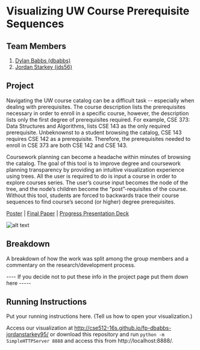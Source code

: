 Visualizing UW Course Prerequisite Sequences
===============

## Team Members

1. [Dylan Babbs (dbabbs)](mailto:dbabbs@uw.edu)
2. [Jordan Starkey (jds56)](mailto:jds56@uw.edu)

## Project

Navigating the UW course catalog can be a difficult task -- especially when dealing with prerequisites. The course description lists the prerequisites necessary in order to enroll in a specific course, however, the description lists only the first degree of prerequisites required. For example, CSE 373: Data Structures and Algorithms, lists CSE 143 as the only required prerequisite. Unbeknownst to a student browsing the catalog, CSE 143 requires CSE 142 as a prerequisite. Therefore, the prerequisites needed to enroll in CSE 373 are both CSE 142 and CSE 143.

Coursework planning can become a headache within minutes of browsing the catalog. The goal of this tool is to improve degree and coursework planning transparency by providing an intuitive visualization experience using trees. All the user is required to do is input a course in order to explore courses series. The user’s course input becomes the node of the tree, and the node’s children become the “post”-requisites of the course. Without this tool, students are forced to backwards trace their course sequences to find course’s second (or higher) degree prerequisites.

[Poster](http://cse512-16s.github.io/fp-dbabbs-jordanstarkey95/poster-dbabbs-jds56.pdf) | 
[Final Paper](http://cse512-16s.github.io/fp-dbabbs-jordanstarkey95/paper-dbabbs-jds56.pdf) |
[Progress Presentation Deck](http://cse512-16s.github.io/fp-dbabbs-jordanstarkey95/slides-dbabbs-jds56.pdf)


![alt text](http://cse512-16s.github.io/fp-dbabbs-jordanstarkey95/summary.png "Project")

## Breakdown

A breakdown of how the work was split among the group members and a commentary on the research/development process.

---- If you decide not to put these info in the project page put them down here -----

## Running Instructions

Put your running instructions here.  (Tell us how to open your visualization.)

Access our visualization at http://cse512-16s.github.io/fp-dbabbs-jordanstarkey95/ or download this repository and run `python -m SimpleHTTPServer 8888` and access this from http://localhost:8888/.
